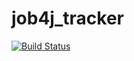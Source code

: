 # job4j_tracker

[![Build Status](https://app.travis-ci.com/Luba-a11/job4j_tracker.svg?branch=master)](https://app.travis-ci.com/Luba-a11/job4j_tracker)